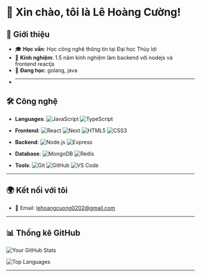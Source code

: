 # 👋 Xin chào, tôi là Lê Hoàng Cường!

## 🌟 Giới thiệu

-   🎓 **Học vấn**: Học công nghệ thông tin tại Đại học Thủy lợi
-   💼 **Kinh nghiệm**: 1.5 năm kinh nghiệm làm backend với nodejs và frontend reactjs
-   🌱 **Đang học**: golang, java
-   ***

## 🛠️ Công nghệ

-   **Languages**:
    ![JavaScript](https://img.shields.io/badge/-JavaScript-F7DF1E?style=flat-square&logo=javascript&logoColor=black)
    ![TypeScript](https://img.shields.io/badge/-TypeScript-3178C6?style=flat-square&logo=typescript&logoColor=white)

-   **Frontend**:
    ![React](https://img.shields.io/badge/-React-61DAFB?style=flat-square&logo=react&logoColor=black)
    ![Next](https://img.shields.io/badge/-NextJs-ffffff?style=flat-square&logo=next.js&logoColor=black)
    ![HTML5](https://img.shields.io/badge/-HTML5-E34F26?style=flat-square&logo=html5&logoColor=white)
    ![CSS3](https://img.shields.io/badge/-CSS3-1572B6?style=flat-square&logo=css3&logoColor=white)

-   **Backend**:
    ![Node.js](https://img.shields.io/badge/-Node.js-339933?style=flat-square&logo=node.js&logoColor=white)
    ![Express](https://img.shields.io/badge/-Express-000000?style=flat-square&logo=express&logoColor=white)

-   **Database**:
    ![MongoDB](https://img.shields.io/badge/-MongoDb-339933?style=flat-square&logo=mongodb&logoColor=white)
    ![Redis](https://img.shields.io/badge/-Redis-000000?style=flat-square&logo=Redis&logoColor=red)

-   **Tools**:
    ![Git](https://img.shields.io/badge/-Git-F05032?style=flat-square&logo=git&logoColor=white)
    ![GitHub](https://img.shields.io/badge/-GitHub-181717?style=flat-square&logo=github&logoColor=white)
    ![VS Code](https://img.shields.io/badge/-VS_Code-007ACC?style=flat-square&logo=visual-studio-code&logoColor=white)

---

## 🌍 Kết nối với tôi

-   📧 Email: [lehoangcuong0202@gmail.com](lehoangcuong0202@gmail.com)

---

## 📊 Thống kê GitHub

![Your GitHub Stats](https://github-readme-stats.vercel.app/api?username=LeHoangC&show_icons=true&theme=radical)

![Top Languages](https://github-readme-stats.vercel.app/api/top-langs/?username=LeHoangC&layout=compact&theme=radical)

---

<!-- ## 🤝 Contributions and Projects

-   🌟 Check out my repositories:
    -   [Project 1](https://github.com/LeHoangC/project1): _Brief description of the project_
    -   [Project 2](https://github.com/LeHoangC/project2): _Brief description of the project_
    -   [Project 3](https://github.com/LeHoangC/project3): _Brief description of the project_ -->

